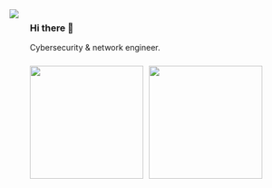 <!DOCTYPE html>
<html>
<body>
  <div style="display: flex; align-items: flex-start;">
    <!-- Left Side -->
    <div style="flex-shrink: 0;">
      <img src="https://root-me-diff.vercel.app/rm-gh?nickname=AxFrancois-762406&style=dark&gstats=show"/>
    </div>
    <!-- Right Side -->
    <div style="margin-left: 20px; display: grid; grid-template-rows: auto auto; gap: 10px;">
      <!-- First Sub-part -->
      <div>
        <h3>Hi there 👋</h3>
        <p>Cybersecurity & network engineer.</p>
      </div>
      <!-- Second Sub-part -->
      <div style="display: flex; gap: 10px;">
        <img height="200" src="https://github-readme-stats.vercel.app/api?username=AxFrancois&show_icons=true&theme=merko&rank_icon=github&hide_border=true"/>
        <img height="200" src="https://github-readme-stats.vercel.app/api/top-langs/?username=AxFrancois&hide=PHP,XSLT,Cython&layout=compact&langs_count=8&theme=merko&hide_border=true"/>
      </div>
    </div>
  </div>
</body>
</html>

<!--
### Hi there 👋
**AxFrancois/AxFrancois** is a ✨ _special_ ✨ repository because its `README.md` (this file) appears on your GitHub profile.

Here are some ideas to get you started:

- 🔭 I’m currently working on ...
- 🌱 I’m currently learning ...
- 👯 I’m looking to collaborate on ...
- 🤔 I’m looking for help with ...
- 💬 Ask me about ...
- 📫 How to reach me: ...
- 😄 Pronouns: ...
- ⚡ Fun fact: ...
-->
